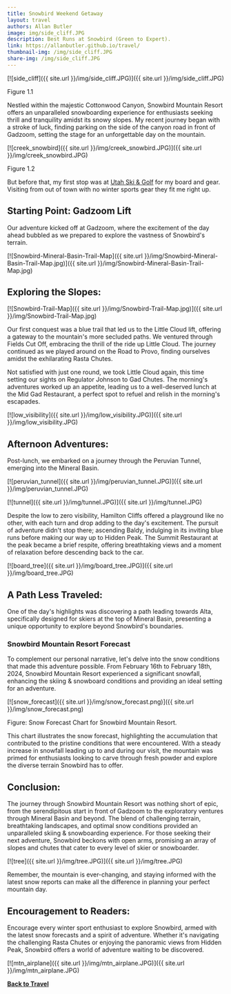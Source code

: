 ```yaml
---
title: Snowbird Weekend Getaway
layout: travel
authors: Allan Butler
image: img/side_cliff.JPG
description: Best Runs at Snowbird (Green to Expert).
link: https://allanbutler.github.io/travel/
thumbnail-img: /img/side_cliff.JPG
share-img: /img/side_cliff.JPG
---
```


[![side_cliff]({{ site.url }}/img/side_cliff.JPG)]({{ site.url }}/img/side_cliff.JPG)

Figure 1.1

Nestled within the majestic Cottonwood Canyon, Snowbird Mountain Resort offers an unparalleled snowboarding experience for enthusiasts seeking thrill and tranquility amidst its snowy slopes. My recent journey began with a stroke of luck, finding parking on the side of the canyon road in front of Gadzoom, setting the stage for an unforgettable day on the mountain.

[![creek_snowbird]({{ site.url }}/img/creek_snowbird.JPG)]({{ site.url }}/img/creek_snowbird.JPG)

Figure 1.2

But before that, my first stop was at [Utah Ski & Golf](https://www.utahskigolf.com/) for my board and gear. Visiting from out of town with no winter sports gear they fit me right up.


## Starting Point: Gadzoom Lift
Our adventure kicked off at Gadzoom, where the excitement of the day ahead bubbled as we prepared to explore the vastness of Snowbird's terrain.

[![Snowbird-Mineral-Basin-Trail-Map]({{ site.url }}/img/Snowbird-Mineral-Basin-Trail-Map.jpg)]({{ site.url }}/img/Snowbird-Mineral-Basin-Trail-Map.jpg)


## Exploring the Slopes:

[![Snowbird-Trail-Map]({{ site.url }}/img/Snowbird-Trail-Map.jpg)]({{ site.url }}/img/Snowbird-Trail-Map.jpg)

Our first conquest was a blue trail that led us to the Little Cloud lift, offering a gateway to the mountain's more secluded paths. We ventured through Fields Cut Off, embracing the thrill of the ride up Little Cloud. The journey continued as we played around on the Road to Provo, finding ourselves amidst the exhilarating Rasta Chutes.

Not satisfied with just one round, we took Little Cloud again, this time setting our sights on Regulator Johnson to Gad Chutes. The morning's adventures worked up an appetite, leading us to a well-deserved lunch at the Mid Gad Restaurant, a perfect spot to refuel and relish in the morning's escapades.

[![low_visibility]({{ site.url }}/img/low_visibility.JPG)]({{ site.url }}/img/low_visibility.JPG)


## Afternoon Adventures:

Post-lunch, we embarked on a journey through the Peruvian Tunnel, emerging into the Mineral Basin.

[![peruvian_tunnel]({{ site.url }}/img/peruvian_tunnel.JPG)]({{ site.url }}/img/peruvian_tunnel.JPG)

[![tunnel]({{ site.url }}/img/tunnel.JPG)]({{ site.url }}/img/tunnel.JPG)

Despite the low to zero visibility, Hamilton Cliffs offered a playground like no other, with each turn and drop adding to the day's excitement. The pursuit of adventure didn't stop there; ascending Baldy, indulging in its inviting blue runs before making our way up to Hidden Peak. The Summit Restaurant at the peak became a brief respite, offering breathtaking views and a moment of relaxation before descending back to the car.

[![board_tree]({{ site.url }}/img/board_tree.JPG)]({{ site.url }}/img/board_tree.JPG)


## A Path Less Traveled:
One of the day's highlights was discovering a path leading towards Alta, specifically designed for skiers at the top of Mineral Basin, presenting a unique opportunity to explore beyond Snowbird's boundaries.

### Snowbird Mountain Resort Forecast
To complement our personal narrative, let's delve into the snow conditions that made this adventure possible. From February 16th to February 18th, 2024, Snowbird Mountain Resort experienced a significant snowfall, enhancing the skiing & snowboard conditions and providing an ideal setting for an adventure.

[![snow_forecast]({{ site.url }}/img/snow_forecast.png)]({{ site.url }}/img/snow_forecast.png)

Figure: Snow Forecast Chart for Snowbird Mountain Resort.

This chart illustrates the snow forecast, highlighting the accumulation that contributed to the pristine conditions that were encountered. With a steady increase in snowfall leading up to and during our visit, the mountain was primed for enthusiasts looking to carve through fresh powder and explore the diverse terrain Snowbird has to offer.

## Conclusion:

The journey through Snowbird Mountain Resort was nothing short of epic, from the serendipitous start in front of Gadzoom to the exploratory ventures through Mineral Basin and beyond. The blend of challenging terrain, breathtaking landscapes, and optimal snow conditions provided an unparalleled skiing & snowboarding experience. For those seeking their next adventure, Snowbird beckons with open arms, promising an array of slopes and chutes that cater to every level of skier or snowboarder. 

[![tree]({{ site.url }}/img/tree.JPG)]({{ site.url }}/img/tree.JPG)


Remember, the mountain is ever-changing, and staying informed with the latest snow reports can make all the difference in planning your perfect mountain day.

## Encouragement to Readers:

Encourage every winter sport enthusiast to explore Snowbird, armed with the latest snow forecasts and a spirit of adventure. Whether it's navigating the challenging Rasta Chutes or enjoying the panoramic views from Hidden Peak, Snowbird offers a world of adventure waiting to be discovered.


[![mtn_airplane]({{ site.url }}/img/mtn_airplane.JPG)]({{ site.url }}/img/mtn_airplane.JPG)

[**Back to Travel**]({{page.link}})
